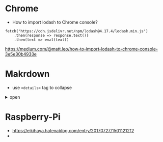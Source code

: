# Chrome
* How to import lodash to Chrome console?
```
fetch('https://cdn.jsdelivr.net/npm/lodash@4.17.4/lodash.min.js')
    .then(response => response.text())
    .then(text => eval(text))
```
https://medium.com/@matt.leo/how-to-import-lodash-to-chrome-console-3e5e30b4933e


# Makrdown
* use `<details>` tag to collapse
<details>
  <summary> open </summary>
  <p>
  collpased!
  </p>
</details>

# Raspberry-Pi
* https://eikihaya.hatenablog.com/entry/20170727/1501121212
* 